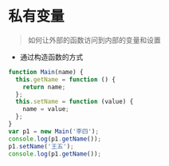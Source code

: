 # 私有变量

> 如何让外部的函数访问到内部的变量和设置

- 通过构造函数的方式

```js
function Main(name) {
  this.getName = function () {
    return name;
  };
  this.setName = function (value) {
    name = value;
  };
}
var p1 = new Main('李四');
console.log(p1.getName());
p1.setName('王五');
console.log(p1.getName());
```
